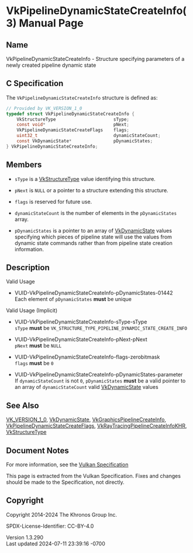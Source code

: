 # VkPipelineDynamicStateCreateInfo(3) Manual Page

## Name

VkPipelineDynamicStateCreateInfo - Structure specifying parameters of a
newly created pipeline dynamic state



## <a href="#_c_specification" class="anchor"></a>C Specification

The `VkPipelineDynamicStateCreateInfo` structure is defined as:

``` c
// Provided by VK_VERSION_1_0
typedef struct VkPipelineDynamicStateCreateInfo {
    VkStructureType                      sType;
    const void*                          pNext;
    VkPipelineDynamicStateCreateFlags    flags;
    uint32_t                             dynamicStateCount;
    const VkDynamicState*                pDynamicStates;
} VkPipelineDynamicStateCreateInfo;
```

## <a href="#_members" class="anchor"></a>Members

- `sType` is a [VkStructureType](https://registry.khronos.org/vulkan/specs/1.3-extensions/man/html/VkStructureType.html) value identifying
  this structure.

- `pNext` is `NULL` or a pointer to a structure extending this
  structure.

- `flags` is reserved for future use.

- `dynamicStateCount` is the number of elements in the `pDynamicStates`
  array.

- `pDynamicStates` is a pointer to an array of
  [VkDynamicState](https://registry.khronos.org/vulkan/specs/1.3-extensions/man/html/VkDynamicState.html) values specifying which pieces
  of pipeline state will use the values from dynamic state commands
  rather than from pipeline state creation information.

## <a href="#_description" class="anchor"></a>Description

Valid Usage

- <a href="#VUID-VkPipelineDynamicStateCreateInfo-pDynamicStates-01442"
  id="VUID-VkPipelineDynamicStateCreateInfo-pDynamicStates-01442"></a>
  VUID-VkPipelineDynamicStateCreateInfo-pDynamicStates-01442  
  Each element of `pDynamicStates` **must** be unique

Valid Usage (Implicit)

- <a href="#VUID-VkPipelineDynamicStateCreateInfo-sType-sType"
  id="VUID-VkPipelineDynamicStateCreateInfo-sType-sType"></a>
  VUID-VkPipelineDynamicStateCreateInfo-sType-sType  
  `sType` **must** be
  `VK_STRUCTURE_TYPE_PIPELINE_DYNAMIC_STATE_CREATE_INFO`

- <a href="#VUID-VkPipelineDynamicStateCreateInfo-pNext-pNext"
  id="VUID-VkPipelineDynamicStateCreateInfo-pNext-pNext"></a>
  VUID-VkPipelineDynamicStateCreateInfo-pNext-pNext  
  `pNext` **must** be `NULL`

- <a href="#VUID-VkPipelineDynamicStateCreateInfo-flags-zerobitmask"
  id="VUID-VkPipelineDynamicStateCreateInfo-flags-zerobitmask"></a>
  VUID-VkPipelineDynamicStateCreateInfo-flags-zerobitmask  
  `flags` **must** be `0`

- <a
  href="#VUID-VkPipelineDynamicStateCreateInfo-pDynamicStates-parameter"
  id="VUID-VkPipelineDynamicStateCreateInfo-pDynamicStates-parameter"></a>
  VUID-VkPipelineDynamicStateCreateInfo-pDynamicStates-parameter  
  If `dynamicStateCount` is not `0`, `pDynamicStates` **must** be a
  valid pointer to an array of `dynamicStateCount` valid
  [VkDynamicState](https://registry.khronos.org/vulkan/specs/1.3-extensions/man/html/VkDynamicState.html) values

## <a href="#_see_also" class="anchor"></a>See Also

[VK_VERSION_1_0](https://registry.khronos.org/vulkan/specs/1.3-extensions/man/html/VK_VERSION_1_0.html),
[VkDynamicState](https://registry.khronos.org/vulkan/specs/1.3-extensions/man/html/VkDynamicState.html),
[VkGraphicsPipelineCreateInfo](https://registry.khronos.org/vulkan/specs/1.3-extensions/man/html/VkGraphicsPipelineCreateInfo.html),
[VkPipelineDynamicStateCreateFlags](https://registry.khronos.org/vulkan/specs/1.3-extensions/man/html/VkPipelineDynamicStateCreateFlags.html),
[VkRayTracingPipelineCreateInfoKHR](https://registry.khronos.org/vulkan/specs/1.3-extensions/man/html/VkRayTracingPipelineCreateInfoKHR.html),
[VkStructureType](https://registry.khronos.org/vulkan/specs/1.3-extensions/man/html/VkStructureType.html)

## <a href="#_document_notes" class="anchor"></a>Document Notes

For more information, see the <a
href="https://registry.khronos.org/vulkan/specs/1.3-extensions/html/vkspec.html#VkPipelineDynamicStateCreateInfo"
target="_blank" rel="noopener">Vulkan Specification</a>

This page is extracted from the Vulkan Specification. Fixes and changes
should be made to the Specification, not directly.

## <a href="#_copyright" class="anchor"></a>Copyright

Copyright 2014-2024 The Khronos Group Inc.

SPDX-License-Identifier: CC-BY-4.0

Version 1.3.290  
Last updated 2024-07-11 23:39:16 -0700
